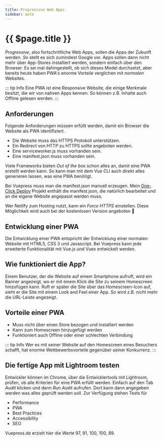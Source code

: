 ```yaml
---
title: Progressive Web Apps
sidebar: auto
---
```

# {{ $page.title }}
*Progressive*, also fortschrittliche Web Apps, sollen die Apps der Zukunft werden. So stellt es sich zumindest Google vor. Apps sollen dann nicht mehr über App-Stores installiert werden, sondern einfach über den Browser. Es sei mal dahingestellt, ob sich dieses Model durchsetzt, aber bereits heute haben PWA's enorme Vorteile verglichen mit *normalen* Websites.

::: tip Info
Eine PWA ist eine Responsive Website, die einige Merkmale besitzt, die wir von nativen Apps kennen. So können z.B. Inhalte auch Offline gelesen werden.
:::

## Anforderungen
Folgende Anforderungen müssen erfüllt werden, damit ein Browser die Website als PWA identifiziert.
- Die Website muss das HTTPS Protokoll unterstützen.
- Ein Redirect von HTTP zu HTTPS sollte angeboten werden.
- Eine serviceworker.js muss vorhanden sein.
- Eine manifest.json muss vorhanden sein.

Viele Frameworks bieten *Out of the box* schon alles an, damit eine PWA erstellt werden kann. So kann man mit dem Vue CLI auch direkt alles generieren lassen, was eine PWA benötigt.

Bei Vuepress muss man die manifest.json manuell erzeugen. Mein [One-Click Deploy](/one-click-deploy/) Projekt enthält die manifest.json, die natürlich bearbeitet und an die eigene Website angepasst werden muss.

Wer Netlify zum Hosting nutzt, kann ein *Force HTTPS* einstellen. Diese Möglichkeit wird auch bei der kostenlosen Version angeboten :100:

## Entwicklung einer PWA
Die Entwicklung einer PWA entspricht der Entwicklung einer normalen Website mit HTML5, CSS 3 und Javascript. Bei Vuepress kann jede erweiterte Funktionalität mit Vue.js und Vuex entwickelt werden.

## Wie funktioniert die App?
Einem Benutzer, der die Website auf einem Smartphone aufruft, wird ein Banner angezeigt, wo er mit einem Klick die Site zu seinem Homescreen hinzufügen kann.
Ruft er später die Site über das Homescreen-Icon auf, sieht er die Site mit einem Look and Feel einer App. So wird z.B. nicht mehr die URL-Leiste angezeigt.

## Vorteile einer PWA
- Muss nicht über einen Store bezogen und installiert werden
- Kann zum Homescreen hinzugefügt werden
- Funktioniert auch Offline oder einer schlechten Verbindung

::: tip Info
Wer es mit seiner Website auf den Homescreen eines Besuchers schafft, hat enorme Wettbewerbsvorteile gegenüber seiner Konkurrenz.
:::

## Die fertige App mit Lightroom testen
Entwickler können im Chrome, über die Entwicklertools mit Lightroom, prüfen, ob alle Kriterien für eine PWA erfüllt werden. Einfach auf den Tab *Audit* klicken und dann *Run Audit* aufrufen. Dort kann dann angegeben werden was alles geprüft werden  soll.
Zur Verfügung stehen Tests für
- Performance
- PWA
- Best Practices
- Accessibility
- SEO

Vuepress.de erzielt hier die Werte 97, 91, 100, 100, 89.
